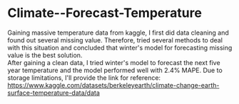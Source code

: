 # Climate--Forecast-Temperature
Gaining massive temperature data from kaggle, I first did data cleaning and found out several missing value. Therefore, tried several methods to deal with this situation and concluded that winter's model for forecasting missing value is the best solution.  
After gaining a clean data, I tried winter's model to forecast the next five year temperature and the model performed well with 2.4% MAPE.
Due to storage limitations, I'll provide the link for reference:
https://www.kaggle.com/datasets/berkeleyearth/climate-change-earth-surface-temperature-data/data
